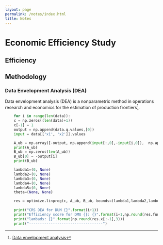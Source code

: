 ```yaml
---
layout: page
permalink: /notes/index.html
title: Notes
---
```


# Economic Efficiency Study
## Efficiency

## Methodology
### Data Envelopment Analysis (DEA)
Data envelopment analysis (DEA) is a nonparametric method in operations research and economics for the estimation of production frontiers[^1].

```python
    for i in range(len(data)):
    c = np.zeros((len(data)+1))
    c[-1] = 1
    output = np.append(data.q.values,[0])
    input = data[['x1', 'x2']].values

    A_ub = np.array([-output, np.append(input[:,0],-input[i,0]),  np.append(input[:,1],-input[i,1])])
    print(A_ub)
    B_ub = np.zeros(len(A_ub))
    B_ub[0] = -output[i]
    print(B_ub)

    lambda1=(0, None)
    lambda2=(0, None)
    lambda3=(0, None)
    lambda4=(0, None)
    lambda5=(0, None)
    theta=(None, None)

    res = optimize.linprog(c, A_ub, B_ub, bounds=(lambda1,lambda2,lambda3,lambda4,lambda5,theta))
    
    print("CRS DEA for DUM {}".format(i+1))
    print("Efficiency score for DMU {}: {}".format(i+1,np.round(res.fun,3)))
    print("lambads: {}".format(np.round(res.x[:-1],3)))
    print("----------------------------------")
```

[^1]: [Data envelopment analysis](https://en.wikipedia.org/wiki/Data_envelopment_analysis)


